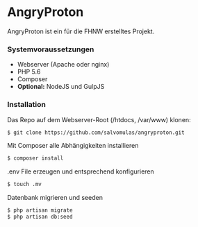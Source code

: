 # AngryProton

AngryProton ist ein für die FHNW erstelltes Projekt.

### Systemvoraussetzungen
* Webserver (Apache oder nginx)
* PHP 5.6
* Composer
* **Optional:** NodeJS und GulpJS

### Installation

Das Repo auf dem Webserver-Root (/htdocs, /var/www) klonen:

```sh
$ git clone https://github.com/salvomulas/angryproton.git
```

Mit Composer alle Abhängigkeiten installieren

```sh
$ composer install
```

.env File erzeugen und entsprechend konfigurieren

```sh
$ touch .mv
```

Datenbank migrieren und seeden

```sh
$ php artisan migrate
$ php artisan db:seed
```